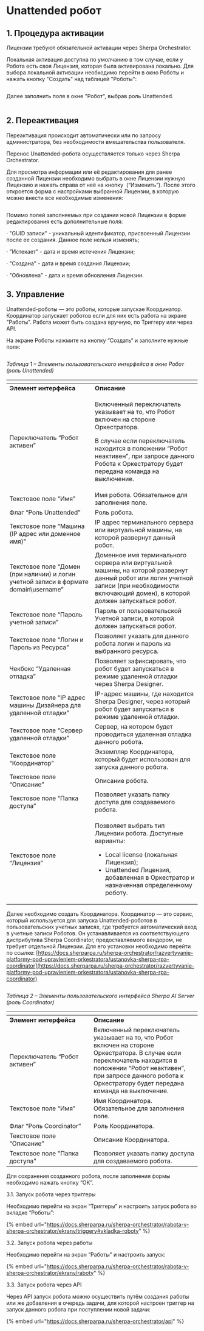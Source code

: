 # Unattended робот

## 1.       Процедура активации

Лицензии требуют обязательной активации через Sherpa Orchestrator.

Локальная активация доступна по умолчанию в том случае, если у Робота есть своя Лицензия, которая была активирована локально. Для выбора локальной активации необходимо перейти в окно Роботы и нажать кнопку "Создать" над таблицей "Роботы":

<figure><img src="../.gitbook/assets/изображение (196).png" alt=""><figcaption></figcaption></figure>

Далее заполнить поля в окне "Робот", выбрав роль Unattended.

<figure><img src="../.gitbook/assets/изображение (197).png" alt=""><figcaption></figcaption></figure>

## 2.       Переактивация

Переактивация происходит автоматически или по запросу администратора, без необходимости вмешательства пользователя.

Перенос Unattended-робота осуществляется только через Sherpa Orchestrator.

Для просмотра информации или её редактирования для ранее созданной Лицензии необходимо выбрать в окне Лицензии нужную Лицензию и нажать справа от неё на кнопку <img src="../.gitbook/assets/изображение (198).png" alt="" data-size="line"> (“Изменить”). После этого откроется форма с настройками выбранной Лицензии, в которую можно внести все необходимые изменения:

<figure><img src="../.gitbook/assets/изображение (199).png" alt=""><figcaption></figcaption></figure>

Помимо полей заполняемых при создании новой Лицензии в форме редактирования есть дополнительные поля:

·         "GUID записи" - уникальный идентификатор, присвоенный Лицензии после ее создания. Данное поле нельзя изменять;

·         "Истекает" - дата и время истечения Лицензии;

·         "Создана" - дата и время создания Лицензии;

·         "Обновлена" - дата и время обновления Лицензии.

## 3.       Управление

Unattended-роботы — это роботы, которые запускае Координатор. Координатор запускает роботов если для них есть работа на экране "Работы". Работа может быть создана вручную, по Триггеру или через API.

На экране Роботы нажмите на кнопку “Создать“ и заполните нужные поля:

<figure><img src="../.gitbook/assets/изображение (200).png" alt=""><figcaption></figcaption></figure>

_Таблица 1 – Элементы пользовательского интерфейса в окне Робот (роль Unattended)_

<table data-header-hidden><thead><tr><th width="277.7833251953125"></th><th width="376.0499267578125"></th></tr></thead><tbody><tr><td><strong>Элемент интерфейса</strong></td><td><strong>Описание</strong></td></tr><tr><td>Переключатель “Робот активен”</td><td><p>Включенный переключатель указывает на то, что Робот включен на стороне Оркестратора.</p><p>В случае если переключатель находится в положении “Робот неактивен”, при запросе данного Робота к Оркестратору будет передана команда на выключение.</p></td></tr><tr><td>Текстовое поле “Имя”</td><td>Имя робота. Обязательное для заполнения поле.</td></tr><tr><td>Флаг “Роль Unattended”</td><td>Роль робота.</td></tr><tr><td>Текстовое поле “Машина (IP адрес или доменное имя)”</td><td>IP адрес терминального сервера или виртуальной машины, на которой развернут данный робот.</td></tr><tr><td>Текстовое поле “Домен (при наличии) и логин учетной записи в формате domain\username”</td><td>Доменное имя терминального сервера или виртуальной машины, на которой развернут данный робот или логин учетной записи (при необходимости включающий домен), в которой должен запускаться робот.</td></tr><tr><td>Текстовое поле “Пароль учетной записи”</td><td>Пароль от пользовательской Учетной записи, в которой должен запускаться робот.</td></tr><tr><td>Текстовое поле "Логин и Пароль из Ресурса"</td><td>Позволяет указать для данного робота логин и пароль из выбранного ресурса.</td></tr><tr><td>Чекбокс “Удаленная отладка”</td><td>Позволяет зафиксировать, что робот будет запускаться в режиме удаленной отладки через Sherpa Designer.</td></tr><tr><td>Текстовое поле "IP адрес машины Дизайнера для удаленной отладки"</td><td>IP-адрес машины, где находится Sherpa Designer, через который робот будет запускаться в режиме удаленной отладки.</td></tr><tr><td>Текстовое поле “Сервер удаленной отладки”</td><td>Сервер, на котором будет проводиться удаленная отладка данного робота.</td></tr><tr><td>Текстовое поле “Координатор”</td><td>Экземпляр Координатора, который будет использован для запуска данного робота.</td></tr><tr><td>Текстовое поле “Описание”</td><td>Описание робота.</td></tr><tr><td>Текстовое поле “Папка доступа”</td><td>Позволяет указать папку доступа для создаваемого робота.</td></tr><tr><td>Текстовое поле “Лицензия”</td><td><p>Позволяет выбрать тип Лицензии робота. Доступные варианты:</p><ul><li>Local license (локальная Лицензия);</li><li>Unattended Лицензия, добавленная в Оркестратор и назначенная определенному роботу.</li></ul></td></tr></tbody></table>

&#x20;Далее необходимо создать Координатора. Координатор — это сервис, который используется для запуска Unattended-роботов в пользовательских учетных записях, где требуется автоматический вход в учетные записи Роботов. Он устанавливается из соответствующего дистрибутива Sherpa Coordinator, предоставляемого вендором, не требует отдельной Лицензии. Для его установки необходимо перейти по ссылке: [https://docs.sherparpa.ru/sherpa-orchestrator/razvertyvanie-platformy-pod-upravleniem-orkestratora/ustanovka-sherpa-rpa-coordinator](https://docs.sherparpa.ru/sherpa-orchestrator/razvertyvanie-platformy-pod-upravleniem-orkestratora/ustanovka-sherpa-rpa-coordinator)

<figure><img src="../.gitbook/assets/изображение (201).png" alt=""><figcaption></figcaption></figure>

_Таблица 2 – Элементы пользовательского интерфейса Sherpa AI Server (роль Coordinator)_

<table data-header-hidden><thead><tr><th width="266.61669921875"></th><th width="373.8165283203125"></th></tr></thead><tbody><tr><td><strong>Элемент интерфейса</strong></td><td><strong>Описание</strong></td></tr><tr><td>Переключатель “Робот активен”</td><td>Включенный переключатель указывает на то, что Робот включен на стороне Оркестратора. В случае если переключатель находится в положении “Робот неактивен”, при запросе данного робота к Оркестратору будет передана команда на выключение.</td></tr><tr><td>Текстовое поле “Имя”</td><td>Имя Координатора. Обязательное для заполнения поле.</td></tr><tr><td>Флаг “Роль Coordinator”</td><td>Роль Координатора.</td></tr><tr><td>Текстовое поле “Описание”</td><td>Описание Координатора.</td></tr><tr><td>Текстовое поле "Папка доступа"</td><td>Позволяет указать папку доступа для создаваемого робота.</td></tr></tbody></table>

&#x20;Для сохранения созданного робота, после заполнения формы необходимо нажать кнопку “ОК”.

3.1. Запуск робота через триггеры

Необходимо перейти на экран “Триггеры” и настроить запуск робота во вкладке “Роботы”:&#x20;

{% embed url="https://docs.sherparpa.ru/sherpa-orchestrator/rabota-v-sherpa-orchestrator/ekrany/triggery#vkladka-roboty" %}

3.2. Запуск робота через работы

Необходимо перейти на экран “Работы” и настроить запуск:

{% embed url="https://docs.sherparpa.ru/sherpa-orchestrator/rabota-v-sherpa-orchestrator/ekrany/raboty" %}

3.3. Запуск робота через API

Через API запуск робота можно осуществить путём создания работы или же добавления в очередь задачи, для которой настроен триггер на запуск данного робота при поступлении новой задачи:

{% embed url="https://docs.sherparpa.ru/sherpa-orchestrator/api" %}
